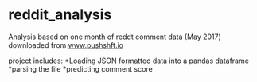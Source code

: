 # reddit_analysis
Analysis based on one month of reddt comment data (May 2017) downloaded from www.pushshft.io

project includes:
  *Loading JSON formatted data into a pandas dataframe
  *parsing the file 
  *predicting comment score
